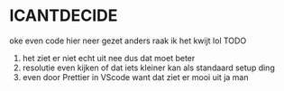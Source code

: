 # ICANTDECIDE
oke even code hier neer gezet anders raak ik het kwijt lol
TODO
1. het ziet er niet echt uit nee dus dat moet beter
2. resolutie even kijken of dat iets kleiner kan als standaard setup ding
3. even door Prettier in VScode want  dat ziet er mooi uit ja man

